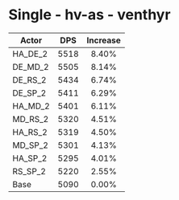 # Single - hv-as - venthyr
| Actor | DPS | Increase |
|---|:---:|:---:|
|HA_DE_2|5518|8.40%|
|DE_MD_2|5505|8.14%|
|DE_RS_2|5434|6.74%|
|DE_SP_2|5411|6.29%|
|HA_MD_2|5401|6.11%|
|MD_RS_2|5320|4.51%|
|HA_RS_2|5319|4.50%|
|MD_SP_2|5301|4.13%|
|HA_SP_2|5295|4.01%|
|RS_SP_2|5220|2.55%|
|Base|5090|0.00%|
